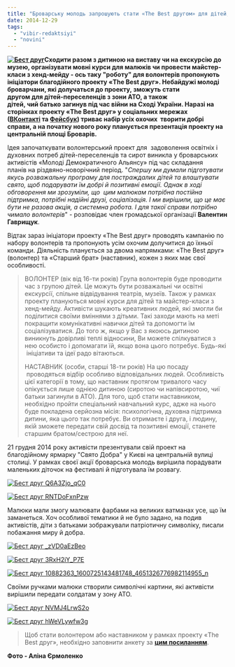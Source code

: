 ```yaml
---
title: "Броварську молодь запрошують стати «The Best другом» для дітей, постраждалих від війни на Сході"
date: 2014-12-29
tags: 
  - "vibir-redaktsiyi"
  - "novini"
---
```


**[![Бест друг](https://mpz.brovary.org/wp-content/uploads/2014/12/Best-drug.jpg)](https://mpz.brovary.org/wp-content/uploads/2014/12/Best-drug.jpg)Сходити разом з дитиною на виставу чи на екскурсію до музею, організувати мовні курси для малюків чи провести майстер-класи з хенд-мейду - ось таку "роботу" для волонтерів пропонують ініціатори благодійного проекту «The Best друг». Небайдужі молоді броварчани, які долучаться до проекту, зможуть стати другом для дітей-переселенців з зони АТО, а також дітей, чий батько загинув під час війни на Сході України. Наразі на сторінках проекту «The Best друг» у соціальних мережах ([ВКонтакті](http://vk.com/public82253493) та [Фейсбук](https://www.facebook.com/groups/374076902752690/)) триває набір усіх охочих  творити добрі справи, а на початку нового року планується презентація проекту на центральній площі Броварів.**

Ідея започаткувати волонтерський проект для  задоволення освітніх і духовних потреб дітей-переселенців та сирот виникла у броварських активістів «Молоді Демократичного Альянсу» під час складання планів на різдвяно-новорічний період. "_Спершу ми думали підготувати якусь розважальну програму для постраждалих дітей та влаштувати свято, щоб подарувати їм добрі й позитивні емоції. Однак в ході обговорення ми зрозуміли, що  цим малюкам потрібна постійна підтримка, потрібні надійні друзі, соціалізація. І ми вирішили, що це має бути не разова акція, а системна робота. І для такої справи потрібно чимало волонтерів_" - розповідає член громадської організації **Валентин Гаврищук**.

Відтак зараз ініціатори проекту «The Best друг» проводять кампанію по набору волонтерів та пропонують усім охочим долучитися до їхньої команди. Діяльність планується за двома напрямками: «The Best друг» (волонтер) та «Старший брат» (наставник), кожен з яких має свої особливості.

> ВОЛОНТЕР (вік від 16-ти років) Група волонтерів буде проводити час з групою дітей. Це можуть бути розважальні чи освітні екскурсії, спільне відвідування театрів, музеїв. Також у рамках проекту плануються мовні курси для дітей та майстер-класи з хенд-мейду. Активісти шукають креативних людей, які змогли би поділитися своїми вміннями з дітьми. Такі заходи мають на меті покращити комунікативні навички дітей та допомогти їм соціалізуватися. До того ж, якщо у Вас з якоюсь дитиною виникнуть довірливі теплі відносини, Ви можете спілкуватися з нею особисто і допомагати їй, якщо вона цього потребує. Будь-які  ініціативи та ідеї радо вітаються.
> 
> НАСТАВНИК (особи, старші 18-ти років) На цю посаду  проводяться відбір особливо відповідальних людей. Особливість цієї категорії в тому, що наставник протягом тривалого часу опікується лише однією дитиною (сиротою чи напівсиротою, чиї батьки загинули в АТО). Для того, щоб стати наставником, необхідно пройти спеціальний навчальний курс, адже на нього буде покладена серйозна місія: психологічна, духовна підтримка дитини, яка цього так потребує. Ви отримаєте і друга, і людину, якій зможете передати свій досвід та позитивні емоції, станете старшим братом/сестрою для неї.

21 грудня 2014 року активісти презентували свій проект на благодійному ярмарку "Свято Добра" у Києві на центральній вулиці столиці. У рамках своєї акції броварська молодь вирішила порадувати маленьких діточок на фестивалі й підготувала їм розвагу.

[![Бест друг Q6A3Zjo_qC0](https://mpz.brovary.org/wp-content/uploads/2014/12/Best-drug-Q6A3Zjo_qC0.jpg)](https://mpz.brovary.org/wp-content/uploads/2014/12/Best-drug-Q6A3Zjo_qC0.jpg)

[![Бест друг RNTDoFxnPzw](https://mpz.brovary.org/wp-content/uploads/2014/12/Best-drug-RNTDoFxnPzw.jpg)](https://mpz.brovary.org/wp-content/uploads/2014/12/Best-drug-RNTDoFxnPzw.jpg)

Малюки мали змогу малювати фарбами на великих ватманах усе, що їм заманеться. Хоч особливої тематики й не було задано, на подив активістів, діти з батьками зображували патріотичну символіку, писали побажання миру й добра.

[![Бест друг _zVD0aEzBeo](https://mpz.brovary.org/wp-content/uploads/2014/12/Best-drug-_zVD0aEzBeo.jpg)](https://mpz.brovary.org/wp-content/uploads/2014/12/Best-drug-_zVD0aEzBeo.jpg)

[![Бест друг 3RxH2iY_P7E](https://mpz.brovary.org/wp-content/uploads/2014/12/Best-drug-3RxH2iY_P7E.jpg)](https://mpz.brovary.org/wp-content/uploads/2014/12/Best-drug-3RxH2iY_P7E.jpg)

[![Бест друг 10882363_1600725143481748_4651326776982114955_n](https://mpz.brovary.org/wp-content/uploads/2014/12/Best-drug-10882363_1600725143481748_4651326776982114955_n.jpg)](https://mpz.brovary.org/wp-content/uploads/2014/12/Best-drug-10882363_1600725143481748_4651326776982114955_n.jpg)

Своїми ручками малюки створили символічні картини, які активісти вирішили передати солдатам у зону АТО.

[![Бест друг NVMJ4LrwS2o](https://mpz.brovary.org/wp-content/uploads/2014/12/Best-drug-NVMJ4LrwS2o.jpg)](https://mpz.brovary.org/wp-content/uploads/2014/12/Best-drug-NVMJ4LrwS2o.jpg)

[![Бест друг hWeVLywfw3g](https://mpz.brovary.org/wp-content/uploads/2014/12/Best-drug-hWeVLywfw3g.jpg)](https://mpz.brovary.org/wp-content/uploads/2014/12/Best-drug-hWeVLywfw3g.jpg)

> Щоб стати волонтером або наставником у рамках проекту «The Best друг», необхідно заповнити анкету за **[цим посиланням](https://docs.google.com/forms/d/1I7a5d3LjQWJI7mQqXdvdJcrVa7wb-WGRZj7SXsolTYA/viewform)**.

**Фото - Аліна Єрмоленко**
